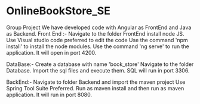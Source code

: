 # OnlineBookStore_SE
 Group Project
We have developed code with Angular as FrontEnd and Java as Backend.
Front End :-
Navigate to the folder FrontEnd 
install node JS. Use Visual studio code preferred to edit the code
Use the command 'npm install' to install the node modules.
Use the command 'ng serve' to run the application. It will open in port 4200.

DataBase:-
Create a database with name 'book_store'
Navigate to the folder Database.
Import the sql files and execute them.
SQL will run in port 3306.

BackEnd:-
Navigate to folder Backend and import the maven project
Use Spring Tool Suite Preferred.
Run as maven install and then run as maven application.
It will run in port 8080.